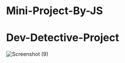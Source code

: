 # Mini-Project-By-JS
# Dev-Detective-Project
![Screenshot (9)](https://user-images.githubusercontent.com/106863786/231436365-a38d7de5-ef17-450f-8463-f54dd82b6c81.png)

